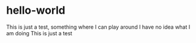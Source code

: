 # hello-world
This is just a test, something where I can play around
I have no idea what I am doing
This is just a test
